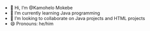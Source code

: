 - 👋 Hi, I’m @Kamohelo Mokebe
- 🌱 I’m currently learning Java programming
- 💞️ I’m looking to collaborate on Java projects and HTML projects
- 😄 Pronouns: he/him 


<!---
Kamohel0/Kamohel0 is a ✨ special ✨ repository because its `README.md` (this file) appears on your GitHub profile.
You can click the Preview link to take a look at your changes.
--->
